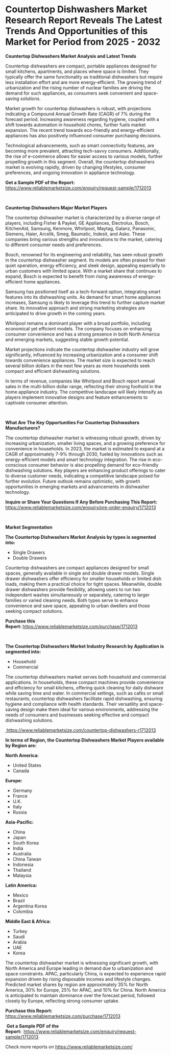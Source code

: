<p><h1>Countertop Dishwashers Market Research Report Reveals The Latest Trends And Opportunities of this Market for Period from 2025 - 2032</h1></p><p><strong>Countertop Dishwashers Market Analysis and Latest Trends</strong></p>
<p><p>Countertop dishwashers are compact, portable appliances designed for small kitchens, apartments, and places where space is limited. They typically offer the same functionality as traditional dishwashers but require less installation effort and are more energy-efficient. The growing trend of urbanization and the rising number of nuclear families are driving the demand for such appliances, as consumers seek convenient and space-saving solutions.</p><p>Market growth for countertop dishwashers is robust, with projections indicating a Compound Annual Growth Rate (CAGR) of 7% during the forecast period. Increasing awareness regarding hygiene, coupled with a shift towards automation in household chores, further fuels market expansion. The recent trend towards eco-friendly and energy-efficient appliances has also positively influenced consumer purchasing decisions.</p><p>Technological advancements, such as smart connectivity features, are becoming more prevalent, attracting tech-savvy consumers. Additionally, the rise of e-commerce allows for easier access to various models, further propelling growth in this segment. Overall, the countertop dishwashers market is evolving rapidly, driven by changing lifestyles, consumer preferences, and ongoing innovation in appliance technology.</p></p>
<p><strong>Get a Sample PDF of the Report:&nbsp;</strong> <a href="https://www.reliablemarketsize.com/enquiry/request-sample/1712013?utm_campaign=2612&utm_medium=2&utm_source=Github&utm_content=ia&utm_term=19022025&utm_id=countertop-dishwashers">https://www.reliablemarketsize.com/enquiry/request-sample/1712013</a></p>
<p>&nbsp;</p>
<p><strong>Countertop Dishwashers Major Market Players</strong></p>
<p><p>The countertop dishwasher market is characterized by a diverse range of players, including Fisher & Paykel, GE Appliances, Electrolux, Bosch, KitchenAid, Samsung, Kenmore, Whirlpool, Maytag, Galanz, Panasonic, Siemens, Haier, Arcelik, Smeg, Baumatic, Indesit, and Asko. These companies bring various strengths and innovations to the market, catering to different consumer needs and preferences.</p><p>Bosch, renowned for its engineering and reliability, has seen robust growth in the countertop dishwasher segment. Its models are often praised for their quiet operation, energy efficiency, and sleek design, appealing especially to urban customers with limited space. With a market share that continues to expand, Bosch is expected to benefit from rising awareness of energy-efficient home appliances.</p><p>Samsung has positioned itself as a tech-forward option, integrating smart features into its dishwashing units. As demand for smart home appliances increases, Samsung is likely to leverage this trend to further capture market share. Its innovative approach and strong marketing strategies are anticipated to drive growth in the coming years.</p><p>Whirlpool remains a dominant player with a broad portfolio, including economical yet efficient models. The company focuses on enhancing consumer convenience and has a strong presence in both North America and emerging markets, suggesting stable growth potential.</p><p>Market projections indicate the countertop dishwasher industry will grow significantly, influenced by increasing urbanization and a consumer shift towards convenience appliances. The market size is expected to reach several billion dollars in the next few years as more households seek compact and efficient dishwashing solutions.</p><p>In terms of revenue, companies like Whirlpool and Bosch report annual sales in the multi-billion dollar range, reflecting their strong foothold in the home appliance industry. The competitive landscape will likely intensify as players implement innovative designs and feature enhancements to captivate consumer attention.</p></p>
<p>&nbsp;</p>
<p><strong>What Are The Key Opportunities For Countertop Dishwashers Manufacturers?</strong></p>
<p><p>The countertop dishwasher market is witnessing robust growth, driven by increasing urbanization, smaller living spaces, and a growing preference for convenience in households. In 2023, the market is estimated to expand at a CAGR of approximately 7-9% through 2030, fueled by innovations such as energy-efficient models and smart technology integration. The rise in eco-conscious consumer behavior is also propelling demand for eco-friendly dishwashing solutions. Key players are enhancing product offerings to cater to diverse customer needs, indicating a competitive landscape poised for further evolution. Future outlook remains optimistic, with growth opportunities in emerging markets and advancements in dishwasher technology.</p></p>
<p><strong>Inquire or Share Your Questions If Any Before Purchasing This Report:</strong> <a href="https://www.reliablemarketsize.com/enquiry/pre-order-enquiry/1712013?utm_campaign=2612&utm_medium=2&utm_source=Github&utm_content=ia&utm_term=19022025&utm_id=countertop-dishwashers">https://www.reliablemarketsize.com/enquiry/pre-order-enquiry/1712013</a></p>
<p>&nbsp;</p>
<p><strong>Market Segmentation</strong></p>
<p><strong>The Countertop Dishwashers Market Analysis by types is segmented into:</strong></p>
<p><ul><li>Single Drawers</li><li>Double Drawers</li></ul></p>
<p><p>Countertop dishwashers are compact appliances designed for small spaces, generally available in single and double drawer models. Single drawer dishwashers offer efficiency for smaller households or limited dish loads, making them a practical choice for tight spaces. Meanwhile, double drawer dishwashers provide flexibility, allowing users to run two independent washes simultaneously or separately, catering to larger families or varied cleaning needs. Both types serve to enhance convenience and save space, appealing to urban dwellers and those seeking compact solutions.</p></p>
<p><strong>Purchase this Report:&nbsp;</strong><a href="https://www.reliablemarketsize.com/purchase/1712013?utm_campaign=2612&utm_medium=2&utm_source=Github&utm_content=ia&utm_term=19022025&utm_id=countertop-dishwashers">https://www.reliablemarketsize.com/purchase/1712013</a></p>
<p>&nbsp;</p>
<p><strong>The Countertop Dishwashers Market Industry Research by Application is segmented into:</strong></p>
<p><ul><li>Household</li><li>Commercial</li></ul></p>
<p><p>The countertop dishwashers market serves both household and commercial applications. In households, these compact machines provide convenience and efficiency for small kitchens, offering quick cleaning for daily dishware while saving time and water. In commercial settings, such as cafés or small restaurants, countertop dishwashers facilitate rapid dishwashing, ensuring hygiene and compliance with health standards. Their versatility and space-saving design make them ideal for various environments, addressing the needs of consumers and businesses seeking effective and compact dishwashing solutions.</p></p>
<p><a href="https://www.reliablemarketsize.com/countertop-dishwashers-r1712013?utm_campaign=2612&utm_medium=2&utm_source=Github&utm_content=ia&utm_term=19022025&utm_id=countertop-dishwashers">&nbsp;https://www.reliablemarketsize.com/countertop-dishwashers-r1712013</a></p>
<p><strong>In terms of Region, the Countertop Dishwashers Market Players available by Region are:</strong></p>
<p>
    <p> <strong> North America: </strong>
        <ul>
            <li>United States</li>
            <li>Canada</li>
        </ul>
        </p> 
    <p> <strong> Europe: </strong>
        <ul>
            <li>Germany</li>
            <li>France</li>
            <li>U.K.</li>
            <li>Italy</li>
            <li>Russia</li>
        </ul>
        </p> 
    <p> <strong> Asia-Pacific: </strong>
        <ul>
            <li>China</li>
            <li>Japan</li>
            <li>South Korea</li>
            <li>India</li>
            <li>Australia</li>
            <li>China Taiwan</li>
            <li>Indonesia</li>
            <li>Thailand</li>
            <li>Malaysia</li>
        </ul>
        </p> 
    <p> <strong> Latin America: </strong>
        <ul>
            <li>Mexico</li>
            <li>Brazil</li>
            <li>Argentina Korea</li>
            <li>Colombia</li>
        </ul>
        </p> 
    <p> <strong> Middle East & Africa: </strong>
        <ul>
            <li>Turkey</li>
            <li>Saudi</li>
            <li>Arabia</li>
            <li>UAE</li>
            <li>Korea</li>
        </ul>
    </p>
    </p>
<p><p>The countertop dishwasher market is witnessing significant growth, with North America and Europe leading in demand due to urbanization and space constraints. APAC, particularly China, is expected to experience rapid expansion driven by rising disposable incomes and lifestyle changes. Predicted market shares by region are approximately 35% for North America, 30% for Europe, 25% for APAC, and 10% for China. North America is anticipated to maintain dominance over the forecast period, followed closely by Europe, reflecting strong consumer uptake.</p></p>
<p><strong>Purchase this Report: </strong><a href="https://www.reliablemarketsize.com/purchase/1712013?utm_campaign=2612&utm_medium=2&utm_source=Github&utm_content=ia&utm_term=19022025&utm_id=countertop-dishwashers">https://www.reliablemarketsize.com/purchase/1712013</a></p>
<p>&nbsp;<strong>Get a Sample PDF of the Report:&nbsp;&nbsp;</strong><a href="https://www.reliablemarketsize.com/enquiry/request-sample/1712013?utm_campaign=2612&utm_medium=2&utm_source=Github&utm_content=ia&utm_term=19022025&utm_id=countertop-dishwashers">https://www.reliablemarketsize.com/enquiry/request-sample/1712013</a></p>
<p><strong></strong></p>
<p>Check more reports on <a href="https://www.reliablemarketsize.com/?utm_campaign=2612&utm_medium=2&utm_source=Github&utm_content=ia&utm_term=19022025&utm_id=countertop-dishwashers">https://www.reliablemarketsize.com/</a></p>